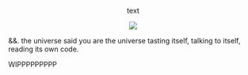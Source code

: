 <p align="center"> text <p align="center">

<p align="center">
  <img src="https://64.media.tumblr.com/8c57f2d5c5b598e1a15f7f910189dca4/ae2dbb9f871e7447-fb/s2048x3072/077e1f625d6fc5418e6683586ac79318dab43f62.pnj">
<p align="center">

&&. the universe said
you are the universe
tasting itself,
talking to itself,
reading its own code.

WIPPPPPPPPP
